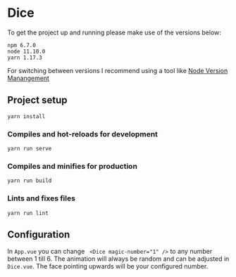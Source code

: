 # Dice

To get the project up and running please make use of the versions below:
```
npm 6.7.0
node 11.10.0
yarn 1.17.3
```

For switching between versions I recommend using a tool like [Node Version Manangement](https://github.com/tj/n)


## Project setup
```
yarn install
```

### Compiles and hot-reloads for development
```
yarn run serve
```

### Compiles and minifies for production
```
yarn run build
```

### Lints and fixes files
```
yarn run lint
```

## Configuration
In `App.vue` you can change ` <Dice magic-number="1" />` to any number between 1 till 6. The animation will always be random and can be adjusted in `Dice.vue`. The face pointing upwards will be your configured number. 
